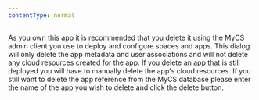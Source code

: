 ```yaml
---
contentType: normal
---
```


As you own this app it is recommended that you delete it using the MyCS admin client you use to deploy and configure spaces and apps. This dialog will only delete the app metadata and user associations and will not delete any cloud resources created for the app. If you delete an app that is still deployed you will have to manually delete the app's cloud resources. If you still want to delete the app reference from the MyCS database please enter the name of the app you wish to delete and click the delete button.